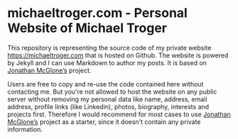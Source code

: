 # michaeltroger.com - Personal Website of Michael Troger
This repository is representing the source code of my private website https://michaeltroger.com that is hosted on Github.
The website is powered by Jekyll and I can use Markdown to author my posts. It is based on [Jonathan McGlone’s](https://github.com/hankquinlan/hankquinlan.github.io/) project.

Users are free to copy and re-use the code contained here without contacting me.
But you're not allowed to host the website on any public server without removing my personal data like name, address, email address, profile links (like Linkedin), photos, biography, interests and projects first.
Therefore I would recommend for most cases to use [Jonathan McGlone’s](https://github.com/hankquinlan/hankquinlan.github.io/) project as a starter, since it doesn't contain any private information.
